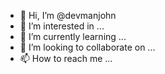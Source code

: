- 👋 Hi, I’m @devmanjohn
- 👀 I’m interested in ...
- 🌱 I’m currently learning ...
- 💞️ I’m looking to collaborate on ...
- 📫 How to reach me ...

<!---
devmanjohn/devmanjohn is a ✨ special ✨ repository because its `README.md` (this file) appears on your GitHub profile.
You can click the Preview link to take a look at your changes.
--->
